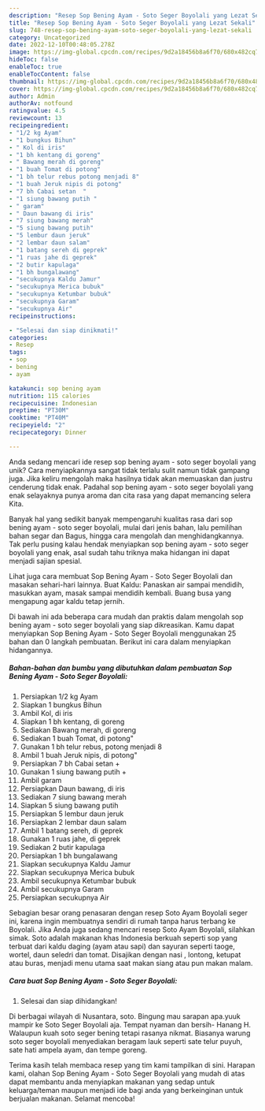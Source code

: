 ```yaml
---
description: "Resep Sop Bening Ayam - Soto Seger Boyolali yang Lezat Sekali"
title: "Resep Sop Bening Ayam - Soto Seger Boyolali yang Lezat Sekali"
slug: 748-resep-sop-bening-ayam-soto-seger-boyolali-yang-lezat-sekali
category: Uncategorized
date: 2022-12-10T00:48:05.278Z
image: https://img-global.cpcdn.com/recipes/9d2a18456b8a6f70/680x482cq70/sop-bening-ayam-soto-seger-boyolali-foto-resep-utama.jpg
hideToc: false
enableToc: true
enableTocContent: false
thumbnail: https://img-global.cpcdn.com/recipes/9d2a18456b8a6f70/680x482cq70/sop-bening-ayam-soto-seger-boyolali-foto-resep-utama.jpg
cover: https://img-global.cpcdn.com/recipes/9d2a18456b8a6f70/680x482cq70/sop-bening-ayam-soto-seger-boyolali-foto-resep-utama.jpg
author: Admin
authorAv: notfound
ratingvalue: 4.5
reviewcount: 13
recipeingredient:
- "1/2 kg Ayam"
- "1 bungkus Bihun"
- " Kol di iris"
- "1 bh kentang di goreng"
- " Bawang merah di goreng"
- "1 buah Tomat di potong"
- "1 bh telur rebus potong menjadi 8"
- "1 buah Jeruk nipis di potong"
- "7 bh Cabai setan  "
- "1 siung bawang putih "
- " garam"
- " Daun bawang di iris"
- "7 siung bawang merah"
- "5 siung bawang putih"
- "5 lembur daun jeruk"
- "2 lembar daun salam"
- "1 batang sereh di geprek"
- "1 ruas jahe di geprek"
- "2 butir kapulaga"
- "1 bh bungalawang"
- "secukupnya Kaldu Jamur"
- "secukupnya Merica bubuk"
- "secukupnya Ketumbar bubuk"
- "secukupnya Garam"
- "secukupnya Air"
recipeinstructions:

- "Selesai dan siap dinikmati!"
categories:
- Resep
tags:
- sop
- bening
- ayam

katakunci: sop bening ayam 
nutrition: 115 calories
recipecuisine: Indonesian
preptime: "PT30M"
cooktime: "PT40M"
recipeyield: "2"
recipecategory: Dinner

---
```





Anda sedang mencari ide resep sop bening ayam - soto seger boyolali yang unik? Cara menyiapkannya sangat tidak terlalu sulit namun tidak gampang juga. Jika keliru mengolah maka hasilnya tidak akan memuaskan dan justru cenderung tidak enak. Padahal sop bening ayam - soto seger boyolali yang enak selayaknya punya aroma dan cita rasa yang dapat memancing selera Kita.





Banyak hal yang sedikit banyak mempengaruhi kualitas rasa dari sop bening ayam - soto seger boyolali, mulai dari jenis bahan, lalu pemilihan bahan segar dan Bagus, hingga cara mengolah dan menghidangkannya. Tak perlu pusing kalau hendak menyiapkan sop bening ayam - soto seger boyolali yang enak,      asal sudah tahu triknya maka hidangan ini dapat menjadi sajian spesial.














Lihat juga cara membuat Sop Bening Ayam - Soto Seger Boyolali dan masakan sehari-hari lainnya. Buat Kaldu: Panaskan air sampai mendidih, masukkan ayam, masak sampai mendidih kembali. Buang busa yang mengapung agar kaldu tetap jernih.






Di bawah ini ada beberapa cara mudah dan praktis dalam mengolah sop bening ayam - soto seger boyolali yang siap dikreasikan. Kamu dapat menyiapkan Sop Bening Ayam - Soto Seger Boyolali menggunakan 25 bahan dan 0 langkah pembuatan. Berikut ini cara dalam menyiapkan hidangannya.

<!--inarticleads1-->

##### Bahan-bahan dan bumbu yang dibutuhkan dalam pembuatan Sop Bening Ayam - Soto Seger Boyolali:

1. Persiapkan 1/2 kg Ayam
1. Siapkan 1 bungkus Bihun
1. Ambil  Kol, di iris
1. Siapkan 1 bh kentang, di goreng
1. Sediakan  Bawang merah, di goreng
1. Sediakan 1 buah Tomat, di potong&#34;
1. Gunakan 1 bh telur rebus, potong menjadi 8
1. Ambil 1 buah Jeruk nipis, di potong&#34;
1. Persiapkan 7 bh Cabai setan  +
1. Gunakan 1 siung bawang putih +
1. Ambil  garam
1. Persiapkan  Daun bawang, di iris
1. Sediakan 7 siung bawang merah
1. Siapkan 5 siung bawang putih
1. Persiapkan 5 lembur daun jeruk
1. Persiapkan 2 lembar daun salam
1. Ambil 1 batang sereh, di geprek
1. Gunakan 1 ruas jahe, di geprek
1. Sediakan 2 butir kapulaga
1. Persiapkan 1 bh bungalawang
1. Siapkan secukupnya Kaldu Jamur
1. Siapkan secukupnya Merica bubuk
1. Ambil secukupnya Ketumbar bubuk
1. Ambil secukupnya Garam
1. Persiapkan secukupnya Air


Sebagian besar orang penasaran dengan resep Soto Ayam Boyolali seger ini, karena ingin membuatnya sendiri di rumah tanpa harus terbang ke Boyolali. Jika Anda juga sedang mencari resep Soto Ayam Boyolali, silahkan simak. Soto adalah makanan khas Indonesia berkuah seperti sop yang terbuat dari kaldu daging (ayam atau sapi) dan sayuran seperti taoge, wortel, daun seledri dan tomat. Disajikan dengan nasi , lontong, ketupat atau buras, menjadi menu utama saat makan siang atau pun makan malam. 

<!--inarticleads2-->

##### Cara buat Sop Bening Ayam - Soto Seger Boyolali:


1. Selesai dan siap dihidangkan!

Di berbagai wilayah di Nusantara, soto. Bingung mau sarapan apa.yuuk mampir ke Soto Seger Boyolali aja. Tempat nyaman dan bersih- Hanang H. Walaupun kuah soto seger bening tetapi rasanya nikmat. Biasanya warung soto seger boyolali menyediakan beragam lauk seperti sate telur puyuh, sate hati ampela ayam, dan tempe goreng. 

Terima kasih telah membaca resep yang tim kami tampilkan di sini. Harapan kami, olahan Sop Bening Ayam - Soto Seger Boyolali yang mudah di atas dapat membantu anda menyiapkan makanan yang sedap untuk keluarga/teman maupun menjadi ide bagi anda yang berkeinginan untuk berjualan makanan. Selamat mencoba!
